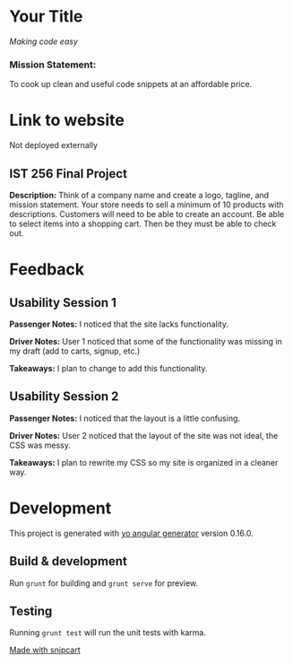 # Your Title

*Making code easy*
### Mission Statement:
To cook up clean and useful code snippets at an affordable price.

# Link to website
Not deployed externally

## IST 256 Final Project
**Description:**
Think of a company name and create a logo, tagline, and mission statement.
Your store needs to sell a minimum of 10 products with descriptions.
Customers will need to be able to create an account.
Be able to select items into a shopping cart.
Then be they must be able to check out.

# Feedback

## Usability Session 1

**Passenger Notes:** I noticed that the site lacks functionality.

**Driver Notes:** User 1 noticed that some of the functionality was missing in my draft (add to carts, signup, etc.)

**Takeaways:** I plan to change to add this functionality.

## Usability Session 2

**Passenger Notes:** I noticed that the layout is a little confusing.

**Driver Notes:** User 2 noticed that the layout of the site was not ideal, the CSS was messy.

**Takeaways:** I plan to rewrite my CSS so my site is organized in a cleaner way.

# Development

This project is generated with [yo angular generator](https://github.com/yeoman/generator-angular)
version 0.16.0.

## Build & development

Run `grunt` for building and `grunt serve` for preview.

## Testing

Running `grunt test` will run the unit tests with karma.

[Made with snipcart](https://snipcart.com/blog/angularjs-ecommerce)
